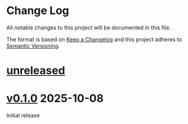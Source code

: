 Change Log
=======

All notable changes to this project will be documented in this file.

The format is based on [Keep a Changelog](http://keepachangelog.com/)
and this project adheres to [Semantic Versioning](http://semver.org/).

# [unreleased]

# [v0.1.0] 2025-10-08

Initial release

[unreleased]: https://egit.irs.uni-stuttgart.de/rust/zynq7000-rs/compare/v0.1.0...HEAD
[v0.1.0]: https://egit.irs.uni-stuttgart.de/rust/zynq7000-rs/tag/zynq7000-embassy-v0.1.0
